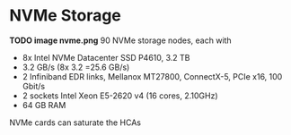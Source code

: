 # NVMe Storage

**TODO image nvme.png**
90 NVMe storage nodes, each with

-   8x Intel NVMe Datacenter SSD P4610, 3.2 TB
-   3.2 GB/s (8x 3.2 =25.6 GB/s)
-   2 Infiniband EDR links, Mellanox MT27800, ConnectX-5, PCIe x16, 100
    Gbit/s
-   2 sockets Intel Xeon E5-2620 v4 (16 cores, 2.10GHz)
-   64 GB RAM

NVMe cards can saturate the HCAs
